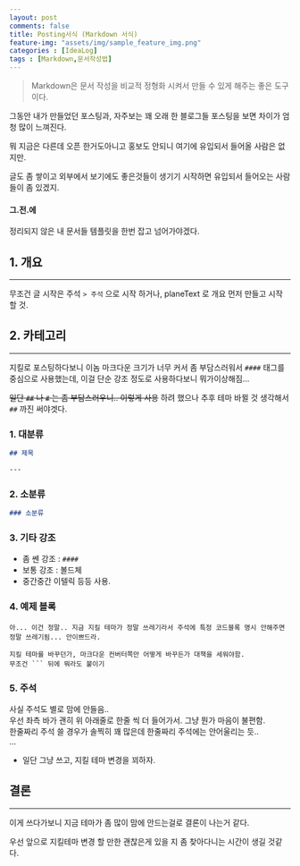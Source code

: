```yaml
---
layout: post
comments: false
title: Posting서식 (Markdown 서식)
feature-img: "assets/img/sample_feature_img.png"
categories : [IdeaLog]
tags : [Markdown,문서작성법]
---
```


> Markdown은 문서 작성을 비교적 정형화 시켜서 만들 수 있게 해주는 좋은 도구 이다.

그동안 내가 만들었던 포스팅과, 자주보는 꽤 오래 한 블로그들 포스팅을 보면 차이가 엄청 많이 느껴진다.

뭐 지금은 다른데 오픈 한거도아니고 홍보도 안되니 여기에 유입되서 들어올 사람은 없지만.

글도 좀 쌓이고 외부에서 보기에도 좋은것들이 생기기 시작하면 유입되서 들어오는 사람들이 좀 있겠지.

#### 그.전.에

정리되지 않은 내 문서들 템플릿을 한번 잡고 넘어가야겠다.

## 1. 개요

---
무조건 글 시작은 주석 ```> 주석``` 으로 시작 하거나, planeText 로 개요 먼저 만들고 시작 할 것.

## 2. 카테고리

---
지킬로 포스팅하다보니 이놈 마크다운 크기가 너무 커서 좀 부담스러워서 ```####``` 태그를 중심으로 사용했는데, 이걸 단순 강조 정도로 사용하다보니 뭐가이상해짐...

~~일단 ```##``` 나 ```#``` 는 좀 부담스러우니.. 이렇게 사용~~
하려 했으나 추후 테마 바뀔 것 생각해서 ```##``` 까진 써야겟다.

### 1. 대분류

```md
## 제목

---
```

### 2. 소분류

```md
### 소분류
```

### 3. 기타 강조

- 좀 쎈 강조 : ```####```
- 보통 강조 : 볼드체
- 중간중간 이텔릭 등등 사용.

### 4. 예제 블록

```text
아... 이건 정말.. 지금 지킬 테마가 정말 쓰레기라서 주석에 특정 코드블록 명시 안해주면 정말 쓰레기됨... 안이쁘드라.

지킬 테마를 바꾸던가, 마크다운 컨버터쪽만 어떻게 바꾸든가 대책을 세워야함.
무조건 ``` 뒤에 뭐라도 붙이기
```

### 5. 주석

>
사실 주석도 별로 맘에 안들음..<br/>
우선 좌측 바가 괜히 위 아래줄로 한줄 씩 더 들어가서. 그냥 뭔가 마음이 불편함.<br/>
한줄짜리 주석 쓸 경우가 솔찍히 꽤 많은데 한줄짜리 주석에는 안어울리는 듯..<br/>
...

- 일단 그냥 쓰고, 지킬 테마 변경을 꾀하자.

## 결론

---
이게 쓰다가보니 지금 테마가 좀 많이 맘에 안드는걸로 결론이 나는거 같다.

우선 앞으로 지킬테마 변경 할 만한 괜찮은게 있을 지 좀 찾아다니는 시간이 생길 것같다.